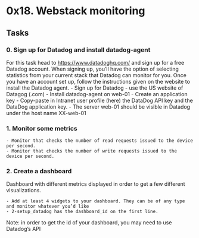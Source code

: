 # 0x18. Webstack monitoring
## Tasks
### 0. Sign up for Datadog and install datadog-agent 
For this task head to https://www.datadoghq.com/ and sign up for a free Datadog account. When signing up, you’ll have the option of selecting statistics from your current stack that Datadog can monitor for you. Once you have an account set up, follow the instructions given on the website to install the Datadog agent. 
    - Sign up for Datadog - use the US website of Datagog (.com)
    - Install datadog-agent on web-01
    - Create an application key
    - Copy-paste in Intranet user profile (here) the DataDog API key and the DataDog application key.
    - The server web-01 should be visible in Datadog under the host name XX-web-01
###  1. Monitor some metrics

    - Monitor that checks the number of read requests issued to the device per second.
    - Monitor that checks the number of write requests issued to the device per second.
### 2. Create a dashboard 
Dashboard with different metrics displayed in order to get a few different visualizations.

    - Add at least 4 widgets to your dashboard. They can be of any type and monitor whatever you’d like
    - 2-setup_datadog has the dashboard_id on the first line. 
Note: in order to get the id of your dashboard, you may need to use Datadog’s API

